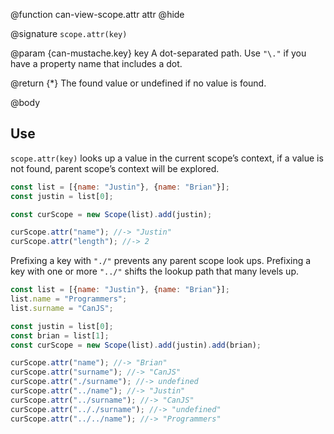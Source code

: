 @function can-view-scope.attr attr
@hide

@signature `scope.attr(key)`

@param {can-mustache.key} key A dot-separated path.  Use `"\."` if you have a
property name that includes a dot.

@return {*} The found value or undefined if no value is found.

@body

## Use

`scope.attr(key)` looks up a value in the current scope’s
context, if a value is not found, parent scope’s context
will be explored.

```javascript
const list = [{name: "Justin"}, {name: "Brian"}];
const justin = list[0];

const curScope = new Scope(list).add(justin);

curScope.attr("name"); //-> "Justin"
curScope.attr("length"); //-> 2
```

Prefixing a key with `"./"` prevents any parent scope look ups.
Prefixing a key with one or more `"../"` shifts the lookup path
that many levels up.

```javascript
const list = [{name: "Justin"}, {name: "Brian"}];
list.name = "Programmers";
list.surname = "CanJS";

const justin = list[0];
const brian = list[1];
const curScope = new Scope(list).add(justin).add(brian);

curScope.attr("name"); //-> "Brian"
curScope.attr("surname"); //-> "CanJS"
curScope.attr("./surname"); //-> undefined
curScope.attr("../name"); //-> "Justin"
curScope.attr("../surname"); //-> "CanJS"
curScope.attr(".././surname"); //-> "undefined"
curScope.attr("../../name"); //-> "Programmers"
```
